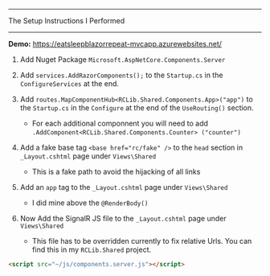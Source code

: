 ﻿***
The Setup Instructions I Performed
***

**Demo:** https://eatsleepblazorrepeat-mvcapp.azurewebsites.net/

1. Add Nuget Package `Microsoft.AspNetCore.Components.Server`

2. Add `services.AddRazorComponents();` to the `Startup.cs` in the `ConfigureServices` at the end.

3. Add `routes.MapComponentHub<RCLib.Shared.Components.App>("app")` to the `Startup.cs` in the `Configure` at the end of the `UseRouting()` section.
   - For each additional componnent you will need to add `.AddComponent<RCLib.Shared.Components.Counter> ("counter")`

4. Add a fake base tag `<base href="rc/fake" />` to the `head` section in `_Layout.cshtml` page under `Views\Shared`
   - This is a fake path to avoid the hijacking of all links
 
5. Add an `app` tag to the `_Layout.cshtml` page under `Views\Shared`
   - I did mine above the `@RenderBody()`

6. Now Add the SignalR JS file to the `_Layout.cshtml` page under `Views\Shared`
   - This file has to be overridden currently to fix relative Urls. You can find this in my `RCLib.Shared` project.
```HTML
<script src="~/js/components.server.js"></script>
```


